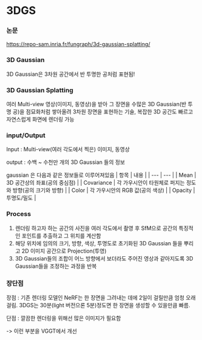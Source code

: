 # 3DGS
### 논문
https://repo-sam.inria.fr/fungraph/3d-gaussian-splatting/



### 3D Gaussian
3D Gaussian은 3차원 공간에서 반 투명한 공처럼 표현됨!



### 3D Gaussian Splatting
여러 Multi-view 영상(이미지, 동영상)을 받아 그 장면을 수많은 3D Gaussian(반 투명 공)을 점묘화처럼 쌓아올려 3차원 장면을 표현하는 기술, 복잡한 3D 공간도 빠르고 자연스럽게 화면에 렌더링 가능



### input/Output
Input   : Multi-view(여러 각도에서 찍은) 이미지, 동영상

output : 수백 ~ 수천만 개의 3D Gaussian 들의 정보

gaussian 은 다음과 같은 정보들로 이루어져있음
| 항목 | 내용 |
| --- | --- |
| Mean | 3D 공간상의 좌표(공의 중심점) |
| Covariance  | 각 가우시안이 타원체로 퍼지는 정도와 방향(공의 크기와 방향) |
| Color | 각 가우시안의 RGB 값(공의 색상) |
| Opacity | 투명도/밀도 |



### Process
1. 렌더링 하고자 하는 공간의 사진을 여러 각도에서 촬영 후 SfM으로 공간의 특징적인 포인트를 추출하고 그 위치를 계산함
2. 해당 위치에 임의의 크기, 방향, 색상, 투명도로 초기화된 3D Gaussian 들을 뿌리고 2D 이미지 공간으로 Projection(투영)
3. 3D Gaussian들의 조합이 어느 방향에서 보더라도 주어진 영상과 같아지도록 3D Gaussian들을 조정하는 과정을 반복



### 장단점
장점 : 기존 렌더링 모델인 NeRF는 한 장면을 그려내는 데에 2일이 걸릴만큼 엄청 오래 걸림. 3DGS는 30분(light 버전으론 5분)정도면 한 장면을 생성할 수 있을만큼 빠름.

단점 : 깔끔한 렌더링을 위해선 많은 이미지가 필요함 

-> 이런 부분을 VGGT에서 개선
